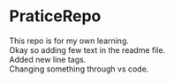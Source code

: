 # PraticeRepo
This repo is for my own learning.
<br>
Okay so adding few text in the readme file.
<br>
Added new line tags.
<br>
Changing something through vs code.


